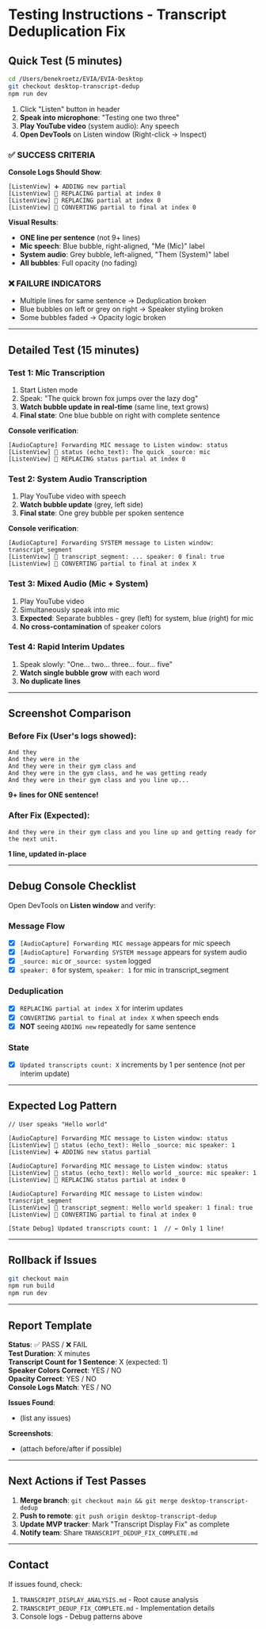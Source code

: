 # Testing Instructions - Transcript Deduplication Fix

## Quick Test (5 minutes)

```bash
cd /Users/benekroetz/EVIA/EVIA-Desktop
git checkout desktop-transcript-dedup
npm run dev
```

1. Click "Listen" button in header
2. **Speak into microphone**: "Testing one two three"
3. **Play YouTube video** (system audio): Any speech
4. **Open DevTools** on Listen window (Right-click → Inspect)

### ✅ SUCCESS CRITERIA

**Console Logs Should Show**:
```
[ListenView] ➕ ADDING new partial
[ListenView] 🔄 REPLACING partial at index 0
[ListenView] 🔄 REPLACING partial at index 0
[ListenView] 🔄 CONVERTING partial to final at index 0
```

**Visual Results**:
- **ONE line per sentence** (not 9+ lines)
- **Mic speech**: Blue bubble, right-aligned, "Me (Mic)" label
- **System audio**: Grey bubble, left-aligned, "Them (System)" label
- **All bubbles**: Full opacity (no fading)

### ❌ FAILURE INDICATORS

- Multiple lines for same sentence → Deduplication broken
- Blue bubbles on left or grey on right → Speaker styling broken
- Some bubbles faded → Opacity logic broken

---

## Detailed Test (15 minutes)

### Test 1: Mic Transcription

1. Start Listen mode
2. Speak: "The quick brown fox jumps over the lazy dog"
3. **Watch bubble update in real-time** (same line, text grows)
4. **Final state**: One blue bubble on right with complete sentence

**Console verification**:
```
[AudioCapture] Forwarding MIC message to Listen window: status
[ListenView] 📨 status (echo_text): The quick _source: mic
[ListenView] 🔄 REPLACING status partial at index 0
```

### Test 2: System Audio Transcription

1. Play YouTube video with speech
2. **Watch bubble update** (grey, left side)
3. **Final state**: One grey bubble per spoken sentence

**Console verification**:
```
[AudioCapture] Forwarding SYSTEM message to Listen window: transcript_segment
[ListenView] 📨 transcript_segment: ... speaker: 0 final: true
[ListenView] 🔄 CONVERTING partial to final at index X
```

### Test 3: Mixed Audio (Mic + System)

1. Play YouTube video
2. Simultaneously speak into mic
3. **Expected**: Separate bubbles - grey (left) for system, blue (right) for mic
4. **No cross-contamination** of speaker colors

### Test 4: Rapid Interim Updates

1. Speak slowly: "One... two... three... four... five"
2. **Watch single bubble grow** with each word
3. **No duplicate lines**

---

## Screenshot Comparison

### Before Fix (User's logs showed):
```
And they
And they were in the
And they were in their gym class and
And they were in the gym class, and he was getting ready
And they were in their gym class and you line up...
```
**9+ lines for ONE sentence!**

### After Fix (Expected):
```
And they were in their gym class and you line up and getting ready for the next unit.
```
**1 line, updated in-place**

---

## Debug Console Checklist

Open DevTools on **Listen window** and verify:

### Message Flow
- [x] `[AudioCapture] Forwarding MIC message` appears for mic speech
- [x] `[AudioCapture] Forwarding SYSTEM message` appears for system audio
- [x] `_source: mic` or `_source: system` logged
- [x] `speaker: 0` for system, `speaker: 1` for mic in transcript_segment

### Deduplication
- [x] `REPLACING partial at index X` for interim updates
- [x] `CONVERTING partial to final at index X` when speech ends
- [x] **NOT** seeing `ADDING new` repeatedly for same sentence

### State
- [x] `Updated transcripts count: X` increments by 1 per sentence (not per interim update)

---

## Expected Log Pattern

```
// User speaks "Hello world"

[AudioCapture] Forwarding MIC message to Listen window: status
[ListenView] 📨 status (echo_text): Hello _source: mic speaker: 1
[ListenView] ➕ ADDING new status partial

[AudioCapture] Forwarding MIC message to Listen window: status
[ListenView] 📨 status (echo_text): Hello world _source: mic speaker: 1
[ListenView] 🔄 REPLACING status partial at index 0

[AudioCapture] Forwarding MIC message to Listen window: transcript_segment
[ListenView] 📨 transcript_segment: Hello world speaker: 1 final: true
[ListenView] 🔄 CONVERTING partial to final at index 0

[State Debug] Updated transcripts count: 1  // ← Only 1 line!
```

---

## Rollback if Issues

```bash
git checkout main
npm run build
npm run dev
```

---

## Report Template

**Status**: ✅ PASS / ❌ FAIL  
**Test Duration**: X minutes  
**Transcript Count for 1 Sentence**: X (expected: 1)  
**Speaker Colors Correct**: YES / NO  
**Opacity Correct**: YES / NO  
**Console Logs Match**: YES / NO  

**Issues Found**:
- (list any issues)

**Screenshots**:
- (attach before/after if possible)

---

## Next Actions if Test Passes

1. **Merge branch**: `git checkout main && git merge desktop-transcript-dedup`
2. **Push to remote**: `git push origin desktop-transcript-dedup`
3. **Update MVP tracker**: Mark "Transcript Display Fix" as complete
4. **Notify team**: Share `TRANSCRIPT_DEDUP_FIX_COMPLETE.md`

---

## Contact

If issues found, check:
1. `TRANSCRIPT_DISPLAY_ANALYSIS.md` - Root cause analysis
2. `TRANSCRIPT_DEDUP_FIX_COMPLETE.md` - Implementation details
3. Console logs - Debug patterns above